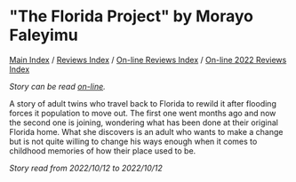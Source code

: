 # "The Florida Project" by Morayo ​​Faleyimu

[Main Index](../../../README.md) / [Reviews Index](../../README.md) / [On-line Reviews Index](../README.md) / [On-line 2022 Reviews Index](README.md)

*Story can be read [on-line](https://grist.org/fix/climate-fiction/imagine-2200-florida-project/).*

A story of adult twins who travel back to Florida to rewild it after flooding forces it population to move out. The first one went months ago and now the second one is joining, wondering what has been done at their original Florida home. What she discovers is an adult who wants to make a change but is not quite willing to change his ways enough when it comes to childhood memories of how their place used to be.

*Story read from 2022/10/12 to 2022/10/12*
